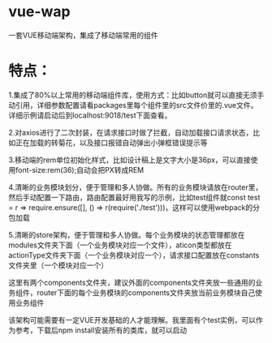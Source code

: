 # vue-wap
一套VUE移动端架构，集成了移动端常用的组件

# 特点：

1.集成了80%以上常用的移动端组件库，使用方式：比如button就可以直接<rkhy-button></rkhy-button>无须手动引用，详细参数配置请看packages里每个组件里的src文件价里的.vue文件。详细示例请启动后到localhost:9018/test下面查看。

2.对axios进行了二次封装，在请求接口时做了拦截，自动加载接口请求状态，比如正在加载的转菊花，以及接口报错自动弹出小弹框错误提示等

3.移动端的rem单位初始化样式，比如设计稿上是文字大小是36px，可以直接使用font-size:rem(36);自动会把PX转成REM

4.清晰的业务模块划分，便于管理和多人协做。所有的业务模块请放在router里，然后手动配置一下路由，路由配置最好用我写的示例，比如test组件就const test = r => require.ensure([], () => r(require('./test')))，这样可以使用webpack的分包加载

5.清晰的store架构，便于管理和多人协做。每个业务模块的状态管理都放在modules文件夹下面（一个业务模块对应一个文件），aticon类型都放在actionType文件夹下面（一个业务模块对应一个），请求接口配置放在constants文件夹里（一个模块对应一个）

这里有两个components文件夹，建议外面的components文件夹放一些通用的业务组件，router下面的每个业务模块的components文件夹放当前业务模块自己使用业务组件

该架构可能需要有一定VUE开发基础的人才能理解。我里面有个test实例，可以作为参考，下载后npm install安装所有的类库，就可以启动

